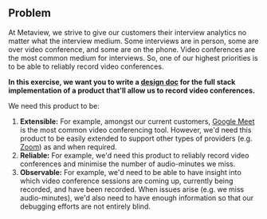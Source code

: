 ## Problem

At Metaview, we strive to give our customers their interview analytics no matter what the interview medium. Some interviews are in person, some are over video conference, and some are on the phone. Video conferences are the most common medium for interviews. So, one of our highest priorities is to be able to reliably record video conferences.

**In this exercise, we want you to write a [design doc](https://medium.freecodecamp.org/how-to-write-a-good-software-design-document-66fcf019569c) for the full stack implementation of a product that'll allow us to record video conferences.**

We need this product to be:

1. **Extensible:** For example, amongst our current customers, [Google Meet](https://meet.google.com) is the most common video conferencing tool. However, we'd need this product to be easily extended to support other types of providers (e.g. [Zoom](https://zoom.us/)) as and when required.
2. **Reliable:** For example, we'd need this product to reliably record video conferences and minimise the number of audio-minutes we miss.
3. **Observable:** For example, we'd need to be able to have insight into which video conference sessions are coming up, currently being recorded, and have been recorded. When issues arise (e.g. we miss audio-minutes), we'd also need to have enough information so that our debugging efforts are not entirely blind.

